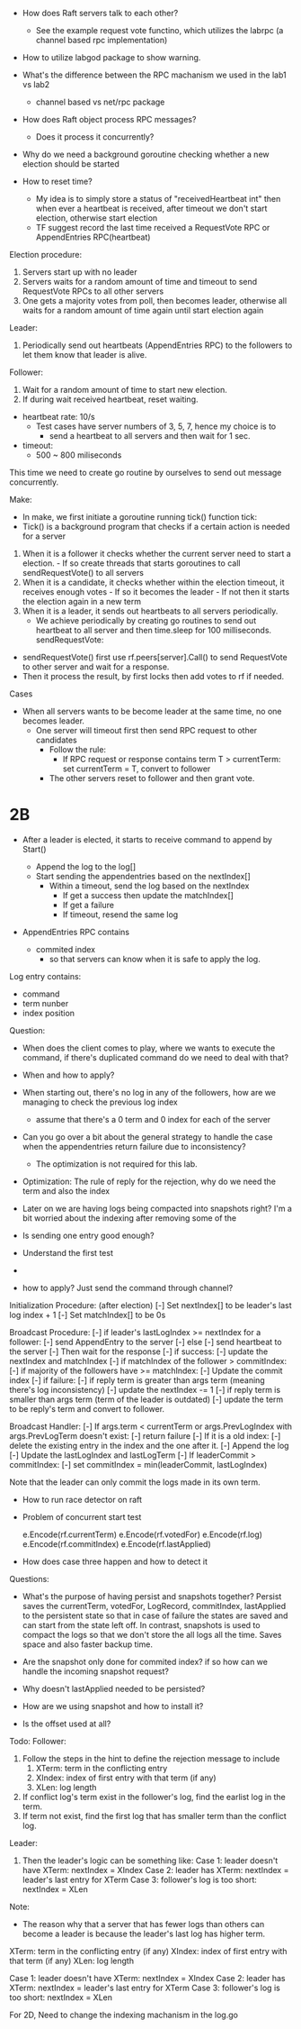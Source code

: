 - How does Raft servers talk to each other?
  - See the example request vote functino, which utilizes the labrpc (a channel based rpc implementation)
- How to utilize labgod package to show warning.



- What's the difference between the RPC machanism we used in the lab1 vs lab2
  - channel based vs net/rpc package

- How does Raft object process RPC messages?
  - Does it process it concurrently?

- Why do we need a background goroutine checking whether a new election should be started

- How to reset time?
  - My idea is to simply store a status of "receivedHeartbeat int" then when ever a heartbeat is received, after timeout we don't start election, otherwise start election
  - TF suggest record the last time received a RequestVote RPC or AppendEntries RPC(heartbeat)


Election procedure:
1. Servers start up with no leader
2. Servers waits for a random amount of time and timeout to send RequestVote RPCs to all other servers
3. One gets a majority votes from poll, then becomes leader, otherwise all waits for a random amount of time again until start election again

Leader:
1. Periodically send out heartbeats (AppendEntries RPC) to the followers to let them know that leader is alive.

Follower:
1. Wait for a random amount of time to start new election.
2. If during wait received heartbeat, reset waiting.

- heartbeat rate: 10/s
    - Test cases have server numbers of 3, 5, 7, hence my choice is to 
      - send a heartbeat to all servers and then wait for 1 sec.
- timeout:
  - 500 ~ 800 miliseconds

This time we need to create go routine by ourselves to send out message concurrently.

Make:
  - In make, we first initiate a goroutine running tick() function 
tick:
  - Tick() is a background program that checks if a certain action is needed for a server
  1. When it is a follower it checks whether the current server need to start a election. 
    - If so create threads that starts goroutines to call sendRequestVote() to all servers
  2. When it is a candidate, it checks whether within the election timeout, it receives enough votes 
    - If so it becomes the leader 
    - If not then it starts the election again in a new term
  3. When it is a leader, it sends out heartbeats to all servers periodically.
     - We achieve periodically by creating go routines to send out heartbeat to all server and then time.sleep for 100 milliseconds.
sendRequestVote:
  - sendRequestVote() first use rf.peers[server].Call() to send RequestVote to other server and wait for a response.
  - Then it process the result, by first locks then add votes to rf if needed.

  


Cases
- When all servers wants to be become leader at the same time, no one becomes leader.
  - One server will timeout first then send RPC request to other candidates
    - Follow the rule:
      - If RPC request or response contains term T > currentTerm: set currentTerm = T, convert to follower 
    - The other servers reset to follower and then grant vote.





# 2B
- After a leader is elected, it starts to receive command to append by Start()
  - Append the log to the log[]
  - Start sending the appendentries based on the nextIndex[]
    - Within a timeout, send the log based on the nextIndex
      - If get a success then update the matchIndex[]
      - If get a failure
      - If timeout, resend the same log

- AppendEntries RPC contains
  - commited index
    - so that servers can know when it is safe to apply the log.

Log entry contains:
- command
- term nunber
- index position

Question:
- When does the client comes to play, where we wants to execute the command, if there's duplicated command do we need to deal with that?
- When and how to apply?
- When starting out, there's no log in any of the followers, how are we managing to check the previous log index
  - assume that there's a 0 term and 0 index for each of the server
- Can you go over a bit about the general strategy to handle the case when the appendentries return failure due to inconsistency?
  - The optimization is not required for this lab.
- Optimization: The rule of reply for the rejection, why do we need the term and also the index 
- Later on we are having logs being compacted into snapshots right? I'm a bit worried about the indexing after removing some of the 


- Is sending one entry good enough?
- Understand the first test
- 
- how to apply? Just send the command through channel?



Initialization Procedure: (after election)
[-] Set nextIndex[] to be leader's last log index + 1
[-] Set matchIndex[] to be 0s

Broadcast Procedure:
[-] if leader's lastLogIndex >= nextIndex for a follower:
  [-] send AppendEntry to the server
[-] else
  [-] send heartbeat to the server
[-] Then wait for the response
  [-] if success:
    [-] update the nextIndex and matchIndex
    [-] if matchIndex of the follower > commitIndex:
      [-] if majority of the followers have >= matchIndex:
        [-] Update the commit index
  [-] if failure:
    [-] if reply term is greater than args term (meaning there's log inconsistency)
      [-] update the nextIndex -= 1
    [-] if reply term is smaller than args term (term of the leader is outdated)
      [-] update the term to be reply's term and convert to follower.

Broadcast Handler:
[-] If args.term < currentTerm or args.PrevLogIndex with args.PrevLogTerm doesn't exist:
  [-] return failure
[-] If it is a old index:
  [-] delete the existing entry in the index and the one after it.
[-] Append the log
[-] Update the lastLogIndex and lastLogTerm
[-] If leaderCommit > commitIndex:
  [-] set commitIndex = min(leaderCommit, lastLogIndex)

Note that the leader can only commit the logs made in its own term.



- How to run race detector on raft
- Problem of concurrent start test

	e.Encode(rf.currentTerm)
	e.Encode(rf.votedFor)
	e.Encode(rf.log)
	e.Encode(rf.commitIndex)
	e.Encode(rf.lastApplied)
- How does case three happen and how to detect it

Questions:
- What's the purpose of having persist and snapshots together?
  Persist saves the currentTerm, votedFor, LogRecord, commitIndex, lastApplied to the persistent state so that in case of failure the states are saved and can start from the state left off.
  In contrast, snapshots is used to compact the logs so that we don't store the all logs all the time. Saves space and also faster backup time.

- Are the snapshot only done for commited index? if so how can we handle the incoming snapshot request?
- Why doesn't lastApplied needed to be persisted?
- How are we using snapshot and how to install it?
- Is the offset used at all?




Todo:
Follower:
1. Follow the steps in the hint to define the rejection message to include
   1. XTerm:  term in the conflicting entry
   2. XIndex: index of first entry with that term (if any)
   3. XLen:   log length
2. If conflict log's term exist in the follower's log, find the earlist log in the term.
3. If term not exist, find the first log that has smaller term than the conflict log.

Leader: 
1.  Then the leader's logic can be something like:
  Case 1: leader doesn't have XTerm:
    nextIndex = XIndex
  Case 2: leader has XTerm:
    nextIndex = leader's last entry for XTerm
  Case 3: follower's log is too short:
    nextIndex = XLen


Note:
- The reason why that a server that has fewer logs than others can become a leader is because the leader's last log has higher term.


XTerm:  term in the conflicting entry (if any)
XIndex: index of first entry with that term (if any)
XLen:   log length

Case 1: leader doesn't have XTerm:
  nextIndex = XIndex
Case 2: leader has XTerm:
  nextIndex = leader's last entry for XTerm
Case 3: follower's log is too short:
  nextIndex = XLen



For 2D, Need to change the indexing machanism in the log.go